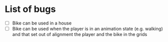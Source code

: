# List of bugs

- [ ]  Bike can be used in a house
- [ ]  Bike can be used when the player is in an animation state (e.g. walking) and that set out of alignment the player and the bike in the grids